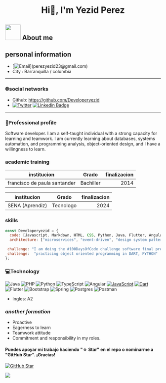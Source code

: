 

<!---
Developeryezid/Developeryezid is a ✨ special ✨ repository because its `README.md` (this file) appears on your GitHub profile.
You can click the Preview link to take a look at your changes.
--->
 <h1 align="center">Hi👋, I'm Yezid Perez</h1>

## <img src = "https://user-images.githubusercontent.com/63050133/156777293-72a6e681-2582-4a9d-ad92-09d1181d47c7.gif" width = 50px height = 50px>  About me


## **personal information**


+ [![Email](https://img.shields.io/badge/perezyezid23@gmail.com-email_personal_(respuesta_rapida)-D14836?style=for-the-badge&logo=gmail&logoColor=white&labelColor=101010)](perezyezid23@gmail.com)
+ City : Barranquilla / colombia
-------------------------------------------------------
### **🌐social networks**

+  Github: https://github.com/Developeryezid
+  [![Twitter](https://img.shields.io/badge/Twitter-@YezidPerez1-1DA1F2?style=for-the-badge&logo=twitter&logoColor=white&labelColor=101010)](https://twitter.com/YezidPerez1)
[![Linkedin Badge](https://img.shields.io/badge/LinkedIn-0077B5?style=for-the-badge&logo=linkedin&logoColor=white)](https://https://www.linkedin.com/in/yezid-p%C3%A9rez-pertuz-99aba7234/) 
_____________________________________________________
### **💫Professional profile**

Software developer. I am a self-taught individual with a strong capacity for learning and teamwork. I am currently learning about databases, systems automation, and programming analysis, object-oriented design, and I have a willingness to learn.


### **academic training**

| institucion                      |      Grado      |  finalizacion |
|--------------------------------- |:---------------:|--------------:|
| francisco de paula santander     |  Bachiller      | 2014          |

| institucion                      |      Grado      |  finalizacion |
|--------------------------------- |:---------------:|--------------:|
| SENA           (Aprendiz)       |  Tecnologo      |      2024     |



### **skills**

```javascript
const Developeryezid = {
  code: [Javascript, Markdown, HTML, CSS, Python, Java, Flutter, Angular, React, TypeScript, Php, Bootstrap,Postgres, Spring],
  architecture: ["microservices", "event-driven", "design system pattern", "POO"],
 
 challenge: "I am doing the #100DaysOfCode challenge software final project for a financial company"
 challenge:  "practicing object oriented programming in DART, PYTHON"
};
```
### **💻Technology** 
  ![Java](https://img.shields.io/badge/java-%23ED8B00.svg?style=for-the-badge&logo=java&logoColor=white)
  ![PHP](https://img.shields.io/badge/php-%23777BB4.svg?style=for-the-badge&logo=php&logoColor=white) ![Python](https://img.shields.io/badge/python-3670A0?style=for-the-badge&logo=python&logoColor=ffdd54) ![TypeScript](https://img.shields.io/badge/typescript-%23007ACC.svg?style=for-the-badge&logo=typescript&logoColor=white) ![Angular](https://img.shields.io/badge/angular-%23DD0031.svg?style=for-the-badge&logo=angular&logoColor=white)
  [![JavaScript](https://img.shields.io/badge/JavaScript-F7DF1E?style=for-the-badge&logo=javascript&logoColor=white&labelColor=101010)]()
  [![Dart](https://img.shields.io/badge/dart-%230175C2.svg?style=for-the-badge&logo=dart&logoColor=white)]()
  ![Flutter](https://img.shields.io/badge/Flutter-%2302569B.svg?style=for-the-badge&logo=Flutter&logoColor=white)
  ![Bootstrap](https://img.shields.io/badge/bootstrap-%23563D7C.svg?style=for-the-badge&logo=bootstrap&logoColor=white)
  ![Spring](https://img.shields.io/badge/spring-%236DB33F.svg?style=for-the-badge&logo=spring&logoColor=white)
  ![Postgres](https://img.shields.io/badge/postgres-%23316192.svg?style=for-the-badge&logo=postgresql&logoColor=white)
  ![Postman](https://img.shields.io/badge/Postman-FF6C37?style=for-the-badge&logo=postman&logoColor=white)
 

+ Ingles: A2

### ***another formation***

+ Proactive
+ Eagerness to learn
+ Teamwork attitude
+ Commitment and responsibility in my roles.

#### Puedes apoyar mi trabajo haciendo "☆ Star" en el repo o nominarme a "GitHub Star". ¡Gracias!
[![GitHub Star](https://img.shields.io/badge/GitHub-Nominar_a_star-yellow?style=for-the-badge&logo=github&logoColor=white&labelColor=101010)](https://stars.github.com/nominate/)


[![](https://visitcount.itsvg.in/api?id=Developeryezid&icon=5&color=1)](https://visitcount.itsvg.in)
















